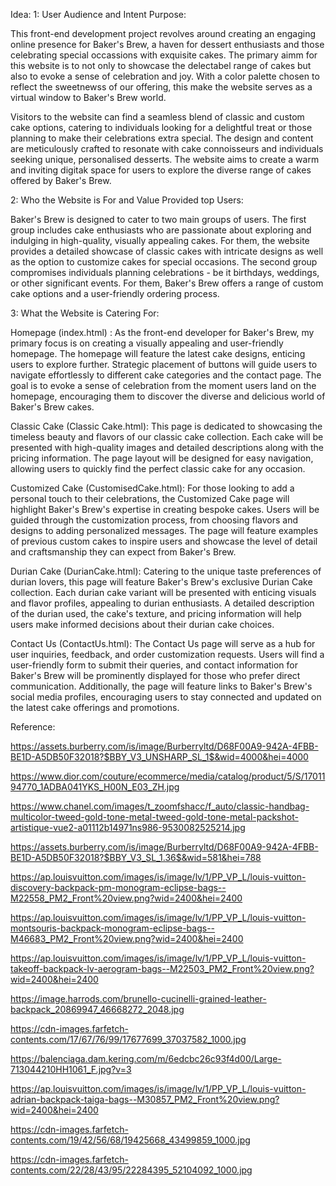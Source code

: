 Idea:
1: User Audience and Intent Purpose:

This front-end development project revolves around creating an engaging online presence for Baker's Brew, a haven for dessert enthusiasts and those celebrating special occassions with exquisite cakes. The primary aimm for this website is to not only to showcase the delectabel range of cakes but also to evoke a sense of celebration and joy. With a color palette chosen to reflect the sweetnewss of our offering, this make the website serves as a virtual window to Baker's Brew world.

Visitors to the website can find a seamless blend of classic and custom cake options, catering to individuals looking for a delightful treat or those planning to make their celebrations extra special. The design and content are meticulously crafted to resonate with cake connoisseurs and individuals seeking unique, personalised desserts. The website aims to create a warm and inviting digitak space for users to explore the diverse range of cakes offered by Baker's Brew.

2: Who the Website is For and Value Provided top Users:

Baker's Brew is designed to cater to two main groups of users. The first group includes cake enthusiasts who are passionate about exploring and indulging in high-quality, visually appealing cakes. For them, the website provides a detailed showcase of classic cakes with intricate designs as well as the option to customize cakes for special occasions. The second group compromises individuals planning celebrations - be it birthdays, weddings, or other significant events. For them, Baker's Brew offers a range of custom cake options and a user-friendly ordering process.

3: What the Website is Catering For:

Homepage (index.html) : As the front-end developer for Baker's Brew, my primary focus is on creating a visually appealing and user-friendly homepage. The homepage will feature the latest cake designs, enticing users to explore further. Strategic placement of buttons will guide users to navigate effortlessly to different cake categories and the contact page. The goal is to evoke a sense of celebration from the moment users land on the homepage, encouraging them to discover the diverse and delicious world of Baker's Brew cakes.

Classic Cake (Classic Cake.html): This page is dedicated to showcasing the timeless beauty and flavors of our classic cake collection. Each cake will be presented with high-quality images and detailed descriptions along with the pricing information. The page layout will be designed for easy navigation, allowing users to quickly find the perfect classic cake for any occasion.

Customized Cake (CustomisedCake.html): For those looking to add a personal touch to their celebrations, the Customized Cake page will highlight Baker's Brew's expertise in creating bespoke cakes. Users will be guided through the customization process, from choosing flavors and designs to adding personalized messages. The page will feature examples of previous custom cakes to inspire users and showcase the level of detail and craftsmanship they can expect from Baker's Brew.

Durian Cake (DurianCake.html): Catering to the unique taste preferences of durian lovers, this page will feature Baker's Brew's exclusive Durian Cake collection. Each durian cake variant will be presented with enticing visuals and flavor profiles, appealing to durian enthusiasts. A detailed description of the durian used, the cake's texture, and pricing information will help users make informed decisions about their durian cake choices.

Contact Us (ContactUs.html): The Contact Us page will serve as a hub for user inquiries, feedback, and order customization requests. Users will find a user-friendly form to submit their queries, and contact information for Baker's Brew will be prominently displayed for those who prefer direct communication. Additionally, the page will feature links to Baker's Brew's social media profiles, encouraging users to stay connected and updated on the latest cake offerings and promotions.


Reference:

https://assets.burberry.com/is/image/Burberryltd/D68F00A9-942A-4FBB-BE1D-A5DB50F32018?$BBY_V3_UNSHARP_SL_1$&wid=4000&hei=4000

https://www.dior.com/couture/ecommerce/media/catalog/product/5/S/1701194770_1ADBA041YKS_H00N_E03_ZH.jpg

https://www.chanel.com/images/t_zoomfshacc/f_auto/classic-handbag-multicolor-tweed-gold-tone-metal-tweed-gold-tone-metal-packshot-artistique-vue2-a01112b14971ns986-9530082525214.jpg

https://assets.burberry.com/is/image/Burberryltd/D68F00A9-942A-4FBB-BE1D-A5DB50F32018?$BBY_V3_SL_1.36$&wid=581&hei=788

https://ap.louisvuitton.com/images/is/image/lv/1/PP_VP_L/louis-vuitton-discovery-backpack-pm-monogram-eclipse-bags--M22558_PM2_Front%20view.png?wid=2400&hei=2400

https://ap.louisvuitton.com/images/is/image/lv/1/PP_VP_L/louis-vuitton-montsouris-backpack-monogram-eclipse-bags--M46683_PM2_Front%20view.png?wid=2400&hei=2400

https://ap.louisvuitton.com/images/is/image/lv/1/PP_VP_L/louis-vuitton-takeoff-backpack-lv-aerogram-bags--M22503_PM2_Front%20view.png?wid=2400&hei=2400

https://image.harrods.com/brunello-cucinelli-grained-leather-backpack_20869947_46668272_2048.jpg

https://cdn-images.farfetch-contents.com/17/67/76/99/17677699_37037582_1000.jpg

https://balenciaga.dam.kering.com/m/6edcbc26c93f4d00/Large-713044210HH1061_F.jpg?v=3

https://ap.louisvuitton.com/images/is/image/lv/1/PP_VP_L/louis-vuitton-adrian-backpack-taiga-bags--M30857_PM2_Front%20view.png?wid=2400&hei=2400

https://cdn-images.farfetch-contents.com/19/42/56/68/19425668_43499859_1000.jpg

https://cdn-images.farfetch-contents.com/22/28/43/95/22284395_52104092_1000.jpg